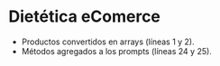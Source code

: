 # Dietética eComerce
* Productos convertidos en arrays (líneas 1 y 2).
* Métodos agregados a los prompts (líneas 24 y 25).
